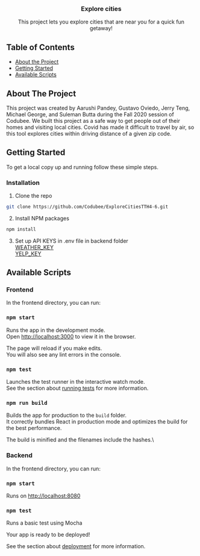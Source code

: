 <!-- PROJECT LOGO -->
<br />
<p align="center">

  <h3 align="center">Explore cities</h3>

  <p align="center">
    This project lets you explore cities that are near you for a quick fun getaway!
    <br />
  </p>
</p>

<!-- TABLE OF CONTENTS -->
## Table of Contents

* [About the Project](#about-the-project)
* [Getting Started](#getting-started)
* [Available Scripts](#available-scripts)


<!-- ABOUT THE PROJECT -->
## About The Project

This project was created by Aarushi Pandey, Gustavo Oviedo, Jerry Teng, Michael George, and Suleman Butta during the Fall 2020 session of Codubee. We built this project as a safe way to get people out of their homes and visiting local cities.  Covid has made it difficult to travel by air, so this tool explores cities within driving distance of a given zip code.


<!-- GETTING STARTED -->
## Getting Started

To get a local copy up and running follow these simple steps.

### Installation

1. Clone the repo
```sh
git clone https://github.com/Codubee/ExploreCitiesTTH4-6.git
```
2. Install NPM packages
```sh
npm install
```

3. Set up API KEYS in .env file in backend folder \
[WEATHER_KEY](https://www.weatherbit.io/api/weather-current) \
[YELP_KEY](https://www.yelp.com/developers/documentation/v3/authentication)

<!-- AVAILABLE SCRIPTS -->
## Available Scripts

### Frontend

In the frontend directory, you can run:

### `npm start`

Runs the app in the development mode.\
Open [http://localhost:3000](http://localhost:3000) to view it in the browser.

The page will reload if you make edits.\
You will also see any lint errors in the console.

### `npm test`

Launches the test runner in the interactive watch mode.\
See the section about [running tests](https://facebook.github.io/create-react-app/docs/running-tests) for more information.

### `npm run build`

Builds the app for production to the `build` folder.\
It correctly bundles React in production mode and optimizes the build for the best performance.

The build is minified and the filenames include the hashes.\

### Backend

In the frontend directory, you can run:

### `npm start`

Runs on [http://localhost:8080](http://localhost:8080)

### `npm test`

Runs a basic test using Mocha

Your app is ready to be deployed!

See the section about [deployment](https://facebook.github.io/create-react-app/docs/deployment) for more information.

